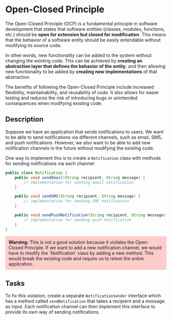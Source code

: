 # Open-Closed Principle
The Open-Closed Principle (OCP) is a fundamental principle in software development that states that software entities (classes, modules, functions, etc.) should be <b>open for extension but closed for modification</b>. This means that the behavior of a software entity should be easily extendable without modifying its source code.

In other words, new functionality can be added to the system without changing the existing code. This can be achieved by <b>creating an abstraction layer that defines the behavior of the entity</b>, and then allowing new functionality to be added by <b>creating new implementations</b> of that abstraction.

The benefits of following the Open-Closed Principle include increased flexibility, maintainability, and reusability of code. It also allows for easier testing and reduces the risk of introducing bugs or unintended consequences when modifying existing code.

## Description
Suppose we have an application that sends notifications to users. We want to be able to send notifications via different channels, such as email, SMS, and push notifications. However, we also want to be able to add new notification channels in the future without modifying the existing code.

One way to implement this is to create a ``Notification`` class with methods for sending notifications via each channel:

```java
public class Notification {
    public void sendEmail(String recipient, String message) {
        // implementation for sending email notification
    }

    public void sendSMS(String recipient, String message) {
        // implementation for sending SMS notification
    }

    public void sendPushNotification(String recipient, String message) {
        // implementation for sending push notification
    }
}
```

<div style="background-color: #ffcccc; padding: 10px; border-radius: 5px;">
    <b>Warning:</b> This is not a good solution because it violates the Open-Closed Principle. If we want to add a new notification channel, we would have to modify the `Notification` class by adding a new method. This would break the existing code and require us to retest the entire application.
</div>

## Tasks
To fix this violation, create a separate ``NotificationSender`` interface which has a method called ``sendNotification`` that takes a recipient and a message as input. 
Each notification channel can then implement this interface to provide its own way of sending notifications.
